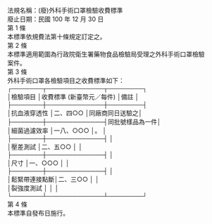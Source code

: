 法規名稱：(廢)外科手術口罩檢驗收費標準  
廢止日期：民國 100 年 12 月 30 日  
第 1 條  
本標準依規費法第十條規定訂定之。  
第 2 條  
本標準適用範圍為行政院衛生署藥物食品檢驗局受理之外科手術口罩檢驗  
案件。  
第 3 條  
外科手術口罩各檢驗項目之收費標準如下：  
┌───────┬─────────────┬────────┐  
│檢驗項目 │收費標準 (新臺幣元／每件) │備註 │  
├───────┼─────────────┼────────┤  
│抗血液穿透性 │二、四○○ │同廠商同日送驗之│  
├───────┼─────────────┤同批號樣品為一件│  
│細菌過濾效率 │一八、○○○ │。 │  
├───────┼─────────────┤ │  
│壓差測試 │二、五○○ │ │  
├───────┼─────────────┤ │  
│尺寸 │一、○○○ │ │  
├───────┼─────────────┤ │  
│鬆緊帶連接點斷│二、三○○ │ │  
│裂強度測試 │ │ │  
└───────┴─────────────┴────────┘  
第 4 條  
本標準自發布日施行。  


